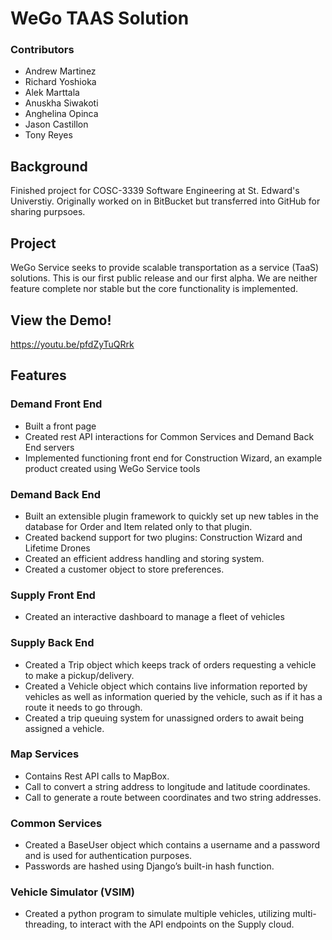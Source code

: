 # WeGo TAAS Solution

### Contributors

- Andrew Martinez
- Richard Yoshioka
- Alek Marttala
- Anuskha Siwakoti
- Anghelina Opinca
- Jason Castillon
- Tony Reyes

## Background

Finished project for COSC-3339 Software Engineering at St. Edward's Universtiy.
Originally worked on in BitBucket but transferred into GitHub for sharing purpsoes.

## Project

WeGo Service seeks to provide scalable transportation as a service (TaaS) solutions. This is our first public release and our first alpha. We are neither feature complete nor stable but the core functionality is implemented. 

## View the Demo!

https://youtu.be/pfdZyTuQRrk

## Features

### Demand Front End
- Built a front page
- Created rest API interactions for Common Services and Demand Back End servers
- Implemented functioning front end for Construction Wizard, an example product created using WeGo Service tools
### Demand Back End
- Built an extensible plugin framework to quickly set up new tables in the database for Order and Item related only to that plugin.
- Created backend support for two plugins: Construction Wizard and Lifetime Drones
- Created an efficient address handling and storing system.
- Created a customer object to store preferences.
### Supply Front End
- Created an interactive dashboard to manage a fleet of vehicles
### Supply Back End
- Created a Trip object which keeps track of orders requesting a vehicle to make a pickup/delivery.
- Created a Vehicle object which contains live information reported by vehicles as well as information queried by the vehicle, such as if it has a route it needs to go through.
- Created a trip queuing system for unassigned orders to await being assigned a vehicle.
### Map Services
- Contains Rest API calls to MapBox.
- Call to convert a string address to longitude and latitude coordinates.
- Call to generate a route between coordinates and two string addresses.
### Common Services
- Created a BaseUser object which contains a username and a password and is used for authentication purposes.
- Passwords are hashed using Django’s built-in hash function.
### Vehicle Simulator (VSIM)
- Created a python program to simulate multiple vehicles, utilizing multi-threading, to interact with the API endpoints on the Supply cloud.
